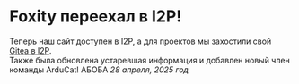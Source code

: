 # Foxity переехал в I2P!

Теперь наш сайт доступен в I2P, а для проектов мы захостили свой [Gitea в I2P](http://foxityteam-repo.i2p).</br>
Также была обновлена устаревшая информация и добавлен новый член команды ArduCat!
АБОБА
*28 апреля, 2025 год*